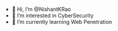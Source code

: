 - 👋 Hi, I’m @NishantKRao
- 👀 I’m interested in CyberSecurity
- 🌱 I’m currently learning Web Penetration
<!---
NishantKRao/NishantKRao is a ✨ special ✨ repository because its `README.md` (this file) appears on your GitHub profile.
You can click the Preview link to take a look at your changes.
--->
